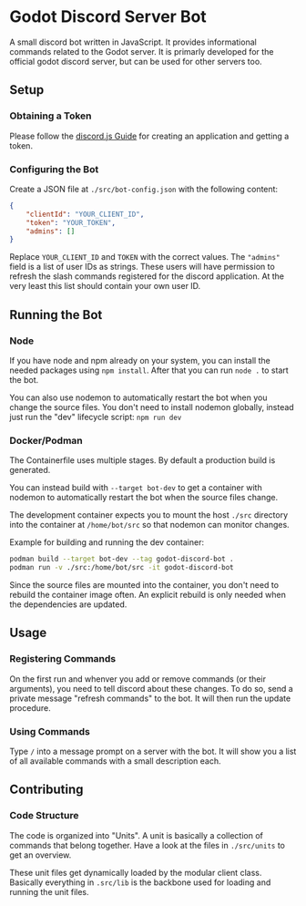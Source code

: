 # Godot Discord Server Bot

A small discord bot written in JavaScript. It provides informational commands related
to the Godot server. It is primarly developed for the official godot discord server,
but can be used for other servers too.


## Setup

### Obtaining a Token
Please follow the [discord.js Guide](https://discordjs.guide/preparations/setting-up-a-bot-application.html#creating-your-bot)
for creating an application and getting a token.

### Configuring the Bot
Create a JSON file at `./src/bot-config.json` with the following content:
```json
{
    "clientId": "YOUR_CLIENT_ID",
    "token": "YOUR_TOKEN",
    "admins": []
}
```
Replace `YOUR_CLIENT_ID` and `TOKEN` with the correct values. The `"admins"` field is
a list of user IDs as strings. These users will have permission to refresh the slash
commands registered for the discord application. At the very least this list should
contain your own user ID.


## Running the Bot

### Node
If you have node and npm already on your system, you can install the needed packages
using `npm install`. After that you can run `node .` to start the bot.

You can also use nodemon to automatically restart the bot when you change the source
files. You don't need to install nodemon globally, instead just run the "dev" lifecycle
script: `npm run dev`

### Docker/Podman
The Containerfile uses multiple stages. By default a production build is generated.

You can instead build with `--target bot-dev` to get a container with nodemon to
automatically restart the bot when the source files change.

The development container expects you to mount the host `./src` directory into the
container at `/home/bot/src` so that nodemon can monitor changes.

Example for building and running the dev container:
```bash
podman build --target bot-dev --tag godot-discord-bot .
podman run -v ./src:/home/bot/src -it godot-discord-bot
```

Since the source files are mounted into the container, you don't need to rebuild the
container image often. An explicit rebuild is only needed when the dependencies are
updated.


## Usage

### Registering Commands
On the first run and whenver you add or remove commands (or their arguments), you need
to tell discord about these changes. To do so, send a private message "refresh commands"
to the bot. It will then run the update procedure.

### Using Commands
Type `/` into a message prompt on a server with the bot. It will show you a list of
all available commands with a small description each.


## Contributing

### Code Structure
The code is organized into "Units". A unit is basically a collection of commands that
belong together. Have a look at the files in `./src/units` to get an overview.

These unit files get dynamically loaded by the modular client class. Basically
everything in `.src/lib` is the backbone used for loading and running the unit
files.